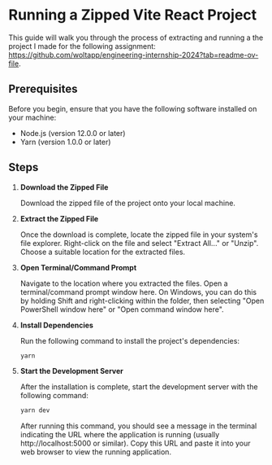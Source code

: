 # Running a Zipped Vite React Project

This guide will walk you through the process of extracting and running a the project I made for the following assignment: https://github.com/woltapp/engineering-internship-2024?tab=readme-ov-file.

## Prerequisites

Before you begin, ensure that you have the following software installed on your machine:

- Node.js (version 12.0.0 or later)
- Yarn (version 1.0.0 or later)

## Steps

1. **Download the Zipped File**

   Download the zipped file of the project onto your local machine.

2. **Extract the Zipped File**

   Once the download is complete, locate the zipped file in your system's file explorer. Right-click on the file and select "Extract All..." or "Unzip". Choose a suitable location for the extracted files.

3. **Open Terminal/Command Prompt**

   Navigate to the location where you extracted the files. Open a terminal/command prompt window here. On Windows, you can do this by holding Shift and right-clicking within the folder, then selecting "Open PowerShell window here" or "Open command window here".

4. **Install Dependencies**

   Run the following command to install the project's dependencies:

   ```bash
   yarn
   ```

5. **Start the Development Server**

   After the installation is complete, start the development server with the following command:

   ```bash
   yarn dev
   ```

   After running this command, you should see a message in the terminal indicating the URL where the application is running (usually http://localhost:5000 or similar). Copy this URL and paste it into your web browser to view the running application.
